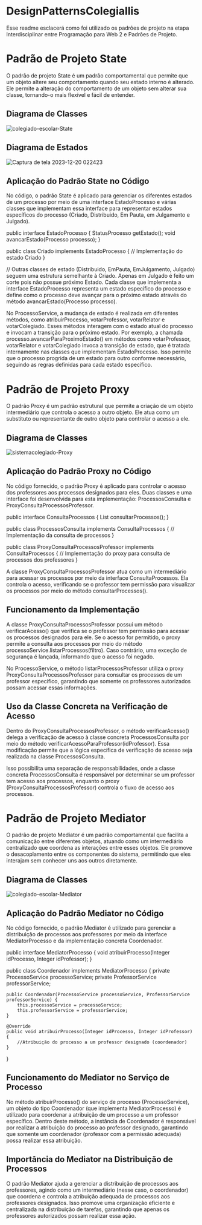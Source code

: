 # DesignPatternsColegiallis

Esse readme esclacerá como foi utilizado os padrões de projeto na etapa Interdisciplinar entre Programação para Web 2 e Padrões de Projeto.

# Padrão de Projeto State
O padrão de projeto State é um padrão comportamental que permite que um objeto altere seu comportamento quando seu estado interno é alterado. Ele permite a alteração do comportamento de um objeto sem alterar sua classe, tornando-o mais flexível e fácil de entender.

## Diagrama de Classes 
![colegiado-escolar-State](https://github.com/samueldemorais/DesignPatternsColegiallis/assets/93936945/c9d2dd54-58c9-46b6-a721-fd15dacb3c90)

## Diagrama de Estados
![Captura de tela 2023-12-20 022423](https://github.com/samueldemorais/DesignPatternsColegiallis/assets/93936945/dd90034b-3800-4ce5-b8f0-a9331980e38d)


## Aplicação do Padrão State no Código
No código, o padrão State é aplicado para gerenciar os diferentes estados de um processo por meio de uma interface EstadoProcesso e várias classes que implementam essa interface para representar estados específicos do processo (Criado, Distribuido, Em Pauta, em Julgamento e Julgado).


public interface EstadoProcesso {
    StatusProcesso getEstado();
    void avancarEstado(Processo processo);
}

public class Criado implements EstadoProcesso {
    // Implementação do estado Criado
}

// Outras classes de estado (Distribuido, EmPauta, EmJulgamento, Julgado) seguem uma estrutura semelhante à Criado. Apenas em Julgado é feito um corte pois não possue próximo Estado.
Cada classe que implementa a interface EstadoProcesso representa um estado específico do processo e define como o processo deve avançar para o próximo estado através do método avancarEstado(Processo processo).

No ProcessoService, a mudança de estado é realizada em diferentes métodos, como atribuirProcesso, votarProfessor, votarRelator e votarColegiado. Esses métodos interagem com o estado atual do processo e invocam a transição para o próximo estado. Por exemplo, a chamada processo.avancarParaProximoEstado() em métodos como votarProfessor, votarRelator e votarColegiado invoca a transição de estado, que é tratada internamente nas classes que implementam EstadoProcesso. Isso permite que o processo progrida de um estado para outro conforme necessário, seguindo as regras definidas para cada estado específico.

# Padrão de Projeto Proxy
O padrão Proxy é um padrão estrutural que permite a criação de um objeto intermediário que controla o acesso a outro objeto. Ele atua como um substituto ou representante de outro objeto para controlar o acesso a ele.

## Diagrama de Classes
![sistemacolegiado-Proxy](https://github.com/samueldemorais/DesignPatternsColegiallis/assets/93936945/d48304c4-b93e-4c93-adf0-94929473cc88)

## Aplicação do Padrão Proxy no Código
No código fornecido, o padrão Proxy é aplicado para controlar o acesso dos professores aos processos designados para eles. Duas classes e uma interface foi desenvolvida para esta implementação: ProcessosConsulta e ProxyConsultaProcessosProfessor.

public interface ConsultaProcessos {
    List<Processo> consultarProcessos();
}

public class ProcessosConsulta implements ConsultaProcessos {
    // Implementação da consulta de processos
}

public class ProxyConsultaProcessosProfessor implements ConsultaProcessos {
    // Implementação do proxy para consulta de processos dos professores
}

A classe ProxyConsultaProcessosProfessor atua como um intermediário para acessar os processos por meio da interface ConsultaProcessos. Ela controla o acesso, verificando se o professor tem permissão para visualizar os processos por meio do método consultarProcessos().

## Funcionamento da Implementação
A classe ProxyConsultaProcessosProfessor possui um método verificarAcesso() que verifica se o professor tem permissão para acessar os processos designados para ele. Se o acesso for permitido, o proxy permite a consulta aos processos por meio do método processoService.listarProcessos(filtro). Caso contrário, uma exceção de segurança é lançada, informando que o acesso foi negado.

No ProcessoService, o método listarProcessosProfessor utiliza o proxy ProxyConsultaProcessosProfessor para consultar os processos de um professor específico, garantindo que somente os professores autorizados possam acessar essas informações.

## Uso da Classe Concreta na Verificação de Acesso
Dentro do ProxyConsultaProcessosProfessor, o método verificarAcesso() delega a verificação de acesso à classe concreta ProcessosConsulta por meio do método verificarAcessoParaProfessor(idProfessor). Essa modificação permite que a lógica específica de verificação de acesso seja realizada na classe ProcessosConsulta.

Isso possibilita uma separação de responsabilidades, onde a classe concreta ProcessosConsulta é responsável por determinar se um professor tem acesso aos processos, enquanto o proxy (ProxyConsultaProcessosProfessor) controla o fluxo de acesso aos processos.

# Padrão de Projeto Mediator

O padrão de projeto Mediator é um padrão comportamental que facilita a comunicação entre diferentes objetos, atuando como um intermediário centralizado que coordena as interações entre esses objetos. Ele promove o desacoplamento entre os componentes do sistema, permitindo que eles interajam sem conhecer uns aos outros diretamente.

## Diagrama de Classes
![colegiado-escolar-Mediator](https://github.com/samueldemorais/DesignPatternsColegiallis/assets/93936945/6db97902-6323-4c47-ac6e-4e670194cc61)



## Aplicação do Padrão Mediator no Código
No código fornecido, o padrão Mediator é utilizado para gerenciar a distribuição de processos aos professores por meio da interface MediatorProcesso e da implementação concreta Coordenador.

public interface MediatorProcesso {
    void atribuirProcesso(Integer idProcesso, Integer idProfessor);
}

public class Coordenador implements MediatorProcesso {
    private ProcessoService processoService;
    private ProfessorService professorService;

    public Coordenador(ProcessoService processoService, ProfessorService professorService) {
        this.processoService = processoService;
        this.professorService = professorService;
    }

    @Override
    public void atribuirProcesso(Integer idProcesso, Integer idProfessor) {
        //Atribuição do processo a um professor designado (coordenador)
    }
}

## Funcionamento do Mediator no Serviço de Processo
No método atribuirProcesso() do serviço de processo (ProcessoService), um objeto do tipo Coordenador (que implementa MediatorProcesso) é utilizado para coordenar a atribuição de um processo a um professor específico.
Dentro deste método, a instância de Coordenador é responsável por realizar a atribuição do processo ao professor designado, garantindo que somente um coordenador (professor com a permissão adequada) possa realizar essa atribuição.

## Importância do Mediator na Distribuição de Processos
O padrão Mediator ajuda a gerenciar a distribuição de processos aos professores, agindo como um intermediário (nesse caso, o coordenador) que coordena e controla a atribuição adequada de processos aos professores designados. Isso promove uma organização eficiente e centralizada na distribuição de tarefas, garantindo que apenas os professores autorizados possam realizar essa ação.
